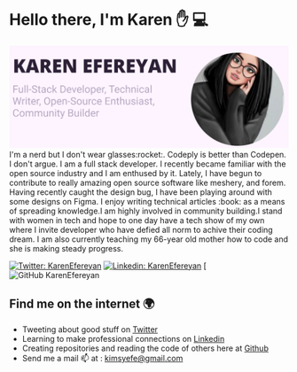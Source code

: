 
# Hello there, I'm Karen :hand: :computer:
<img src="https://github.com/KarenEfereyan/KarenEfereyan/blob/master/gitemoji.png">
I'm a nerd but I don't wear glasses:rocket:. Codeply is better than Codepen. I don't argue. I am a full stack developer.  I recently became familiar with the open source industry and I am enthused by it. Lately, I have begun to contribute to really amazing open source software like meshery, and forem. Having recently caught the design bug, I have been playing around with some designs on Figma. I enjoy writing technical articles :book: as a means of spreading knowledge.I am highly involved in community building.I stand with women in tech and hope to one day have a tech show of my own where I invite developer who have defied all norm to achive their coding dream. I am also currently teaching my 66-year old mother how to code and she is making steady progress. 

[![Twitter: KarenEfereyan](https://img.shields.io/twitter/follow/EfereyanK?style=social)](https://twitter.com/EfereyanK)
[![Linkedin: KarenEfereyan](https://img.shields.io/badge/-KarenEfereyan-blue?style=flat-square&logo=Linkedin&logoColor=white&link=https://www.linkedin.com/in/KarenEfereyan/)](https://www.linkedin.com/in/KarenEfereyan/)
[![GitHub KarenEfereyan](https://img.shields.io/github/followers/KarenEfereyan?label=follow&style=social)

## Find me on the internet :earth_africa:
- Tweeting about good stuff on <a href="https://twitter.com/EfereyanK">Twitter</a>
- Learning to make professional connections on <a href="https://www.linkedin.com/in/karenefereyan">Linkedin</a>
- Creating repositories and reading the code of others here at <a href="https://github.com/KarenEfereyan">Github</a>
- Send me a mail :mailbox: at : kimsyefe@gmail.com
 
 



